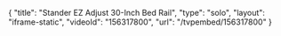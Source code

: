 {
    "title": "Stander EZ Adjust 30-Inch Bed Rail",
    "type": "solo",
    "layout": "iframe-static",
    "videoId": "156317800",
    "url": "\/tvpembed\/156317800"
}